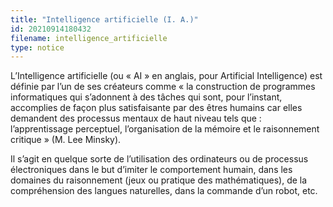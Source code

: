 ```yaml
---
title: "Intelligence artificielle (I. A.)"
id: 20210914180432
filename: intelligence_artificielle
type: notice
---
```


L’Intelligence artificielle (ou « AI » en anglais, pour Artificial Intelligence) est définie par l’un de ses créateurs comme « la construction de programmes informatiques qui s’adonnent à des tâches qui sont, pour l’instant, accomplies de façon plus satisfaisante par des êtres humains car elles demandent des processus mentaux de haut niveau tels que : l’apprentissage perceptuel, l’organisation de la mémoire et le raisonnement critique » (M. Lee Minsky).

Il s’agit en quelque sorte de l’utilisation des ordinateurs ou de processus électroniques dans le but d’imiter le comportement humain, dans les domaines du raisonnement (jeux ou pratique des mathématiques), de la compréhension des langues naturelles, dans la commande d’un robot, etc.

